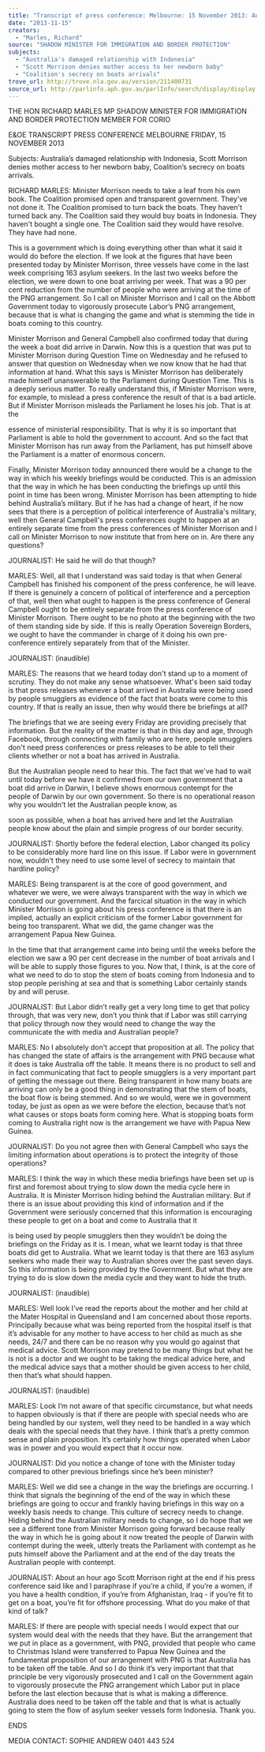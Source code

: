 ```yaml
---
title: "Transcript of press conference: Melbourne: 15 November 2013: Australia's damaged relationship with Indonesia; Scott Morrison denies mother access to her newborn baby; Coalition's secrecy on boats arrivals"
date: "2013-11-15"
creators:
  - "Marles, Richard"
source: "SHADOW MINISTER FOR IMMIGRATION AND BORDER PROTECTION"
subjects:
  - "Australia's damaged relationship with Indonesia"
  - "Scott Morrison denies mother access to her newborn baby"
  - "Coalition's secrecy on boats arrivals"
trove_url: http://trove.nla.gov.au/version/211400731
source_url: http://parlinfo.aph.gov.au/parlInfo/search/display/display.w3p;query=Id%3A%22media/pressrel/2848527%22
---
```


 

 THE HON RICHARD MARLES MP  SHADOW MINISTER FOR IMMIGRATION AND BORDER  PROTECTION  MEMBER FOR CORIO    

 E&OE TRANSCRIPT  PRESS CONFERENCE  MELBOURNE   FRIDAY, 15 NOVEMBER 2013   

 Subjects: Australia’s damaged relationship with Indonesia, Scott Morrison  denies mother access to her newborn baby, Coalition’s secrecy on boats  arrivals.    

 RICHARD MARLES: Minister Morrison needs to take a leaf from his own book. The  Coalition promised open and transparent government. They've not done it. The  Coalition promised to turn back the boats. They haven't turned back any. The Coalition  said they would buy boats in Indonesia. They haven't bought a single one. The  Coalition said they would have resolve. They have had none.     

 This is a government which is doing everything other than what it said it would do  before the election. If we look at the figures that have been presented today by  Minister Morrison, three vessels have come in the last week comprising 163 asylum  seekers. In the last two weeks before the election, we were down to one boat arriving  per week. That was a 90 per cent reduction from the number of people who were  arriving at the time of the PNG arrangement. So I call on Minister Morrison and I call on  the Abbott Government today to vigorously prosecute Labor’s PNG arrangement,  because that is what is changing the game and what is stemming the tide in boats  coming to this country.     

 Minister Morrison and General Campbell also confirmed today that during the week a  boat did arrive in Darwin. Now this is a question that was put to Minister Morrison  during Question Time on Wednesday and he refused to answer that question on  Wednesday when we now know that he had that information at hand. What this says is  Minister Morrison has deliberately made himself unanswerable to the Parliament during  Question Time. This is a deeply serious matter. To really understand this, if Minister  Morrison were, for example, to mislead a press conference the result of that is a bad  article. But if Minister Morrison misleads the Parliament he loses his job. That is at the 

 essence of ministerial responsibility. That is why it is so important that Parliament is  able to hold the government to account. And so the fact that Minister Morrison has run  away from the Parliament, has put himself above the Parliament is a matter of  enormous concern.     

 Finally, Minister Morrison today announced there would be a change to the way in  which his weekly briefings would be conducted. This is an admission that the way in  which he has been conducting the briefings up until this point in time has been wrong.  Minister Morrison has been attempting to hide behind Australia’s military. But if he has  had a change of heart, if he now sees that there is a perception of political interference  of Australia's military, well then General Campbell's press conferences ought to happen  at an entirely separate time from the press conferences of Minister Morrison and I call  on Minister Morrison to now institute that from here on in. Are there any questions?    

 JOURNALIST: He said he will do that though?    

 MARLES: Well, all that I understand was said today is that when General Campbell has  finished his component of the press conference, he will leave. If there is genuinely a  concern of political of interference and a perception of that, well then what ought to  happen is the press conference of General Campbell ought to be entirely separate from  the press conference of Minister Morrison. There ought to be no photo at the beginning  with the two of them standing side by side. If this is really Operation Sovereign Borders,  we ought to have the commander in charge of it doing his own pre-conference entirely  separately from that of the Minister.    

 JOURNALIST: (inaudible)    

 MARLES: The reasons that we heard today don't stand up to a moment of scrutiny.  They do not make any sense whatsoever. What's been said today is that press releases  whenever a boat arrived in Australia were being used by people smugglers as evidence  of the fact that boats were come to this country. If that is really an issue, then why  would there be briefings at all?     

 The briefings that we are seeing every Friday are providing precisely that information.  But the reality of the matter is that in this day and age, through Facebook, through  connecting with family who are here, people smugglers don't need press conferences or  press releases to be able to tell their clients whether or not a boat has arrived in  Australia.     

 But the Australian people need to hear this. The fact that we've had to wait until today  before we have it confirmed from our own government that a boat did arrive in Darwin,  I believe shows enormous contempt for the people of Darwin by our own government.  So there is no operational reason why you wouldn't let the Australian people know, as 

 soon as possible, when a boat has arrived here and let the Australian people know  about the plain and simple progress of our border security.    

 JOURNALIST:  Shortly before the federal election, Labor changed its policy to be  considerably more hard line on this issue. If  Labor were in government now, wouldn't  they need to use some level of secrecy to maintain that hardline policy?    

 MARLES: Being transparent is at the core of good government, and whatever we  were, we were always transparent with the way in which we conducted our  government. And the farcical situation in the way in which Minister Morrison is going  about his press conference is that there is an implied, actually an explicit criticism of the  former Labor government for being too transparent. What we did, the game changer  was the arrangement Papua New Guinea.     

 In the time that that arrangement came into being until the weeks before the election  we saw a 90 per cent decrease in the number of boat arrivals and I will be able to  supply those figures to you. Now that, I think, is at the core of what we need to do to  stop the stem of boats coming from Indonesia and to stop people perishing at sea and  that is something Labor certainly stands by and will peruse.     

 JOURNALIST: But Labor didn’t really get a very long time to get that policy through,  that was very new, don’t you think that if Labor was still carrying that policy through  now they would need to change the way the communicate the with media and  Australian people?     

 MARLES: No I absolutely don't accept that proposition at all. The policy that has  changed the state of affairs is the arrangement with PNG because what it does is take  Australia off the table. It means there is no product to sell and in fact communicating  that fact to people smugglers is a very important part of getting the message out there.  Being transparent in how many boats are arriving can only be a good thing in  demonstrating that the stem of boats, the boat flow is being stemmed. And so we  would, were we in government today, be just as open as we were before the election,  because that’s not what causes or stops boats form coming here. What is stopping  boats form coming to Australia right now is the arrangement we have with Papua New  Guinea.    

 JOURNALIST: Do you not agree then with General Campbell who says the limiting  information about operations is to protect the integrity of those operations?     

 MARLES: I think the way in which these media briefings have been set up is first and  foremost about trying to slow down the media cycle here in Australia. It is Minister  Morrison hiding behind the Australian military. But if there is an issue about providing  this kind of information and if the Government were seriously concerned that this  information is encouraging these people to get on a boat and come to Australia that it 

 is being used by people smugglers then they wouldn’t be doing the briefings on the  Friday as it is. I mean, what we learnt today is that three boats did get to Australia.  What we learnt today is that there are 163 asylum seekers who made their way to  Australian shores over the past seven days. So this information is being provided by the  Government. But what they are trying to do is slow down the media cycle and they  want to hide the truth.      

 JOURNALIST: (inaudible)     

 MARLES: Well look I’ve read the reports about the mother and her child at the Mater  Hospital in Queensland and I am concerned about those reports. Principally because  what was being reported from the hospital itself is that it’s advisable for any mother to  have access to her child as much as she needs, 24/7 and there can be no reason why  you would go against that medical advice. Scott Morrison may pretend to be many  things but what he is not is a doctor and we ought to be taking the medical advice  here, and the medical advice says that a mother should be given access to her child,  then that’s what should happen.    

 JOURNALIST: (inaudible)    

 MARLES: Look I’m not aware of that specific circumstance, but what needs to happen  obviously is that if there are people with special needs who are being handled by our  system, well they need to be handled in a way which deals with the special needs that  they have. I think that’s a pretty common sense and plain proposition. It’s certainly how  things operated when Labor was in power and you would expect that it occur now.     

 JOURNALIST: Did you notice a change of tone with the Minister today compared to  other previous briefings since he’s been minister?      

 MARLES: Well we did see a change in the way the briefings are occurring. I think that  signals the beginning of the end of the way in which these briefings are going to occur  and frankly having briefings in this way on a weekly basis needs to change. This culture  of secrecy needs to change. Hiding behind the Australian military needs to change, so I  do hope that we see a different tone from Minister Morrison going forward because  really the way in which he is going about it now treated the people of Darwin with  contempt during the week, utterly treats the Parliament with contempt as he puts  himself above the Parliament and at the end of the day treats the Australian people  with contempt.        

 

 JOURNALIST: About an hour ago Scott Morrison right at the end if his press  conference said like and I paraphrase if you’re a child, if you’re a women, if you have a  health condition, if you’re from Afghanistan, Iraq - if you’re fit to get on a boat, you’re  fit for offshore processing. What do you make of that kind of talk?     

 MARLES: If there are people with special needs I would expect that our system would  deal with the needs that they have. But the arrangement that we put in place as a  government, with PNG, provided that people who came to Christmas Island were  transferred to Papua New Guinea and the fundamental proposition of our arrangement  with PNG is that Australia has to be taken off the table. And so I do think it’s very  important that that principle be very vigorously prosecuted and I call on the  Government again to vigorously prosecute the PNG arrangement which Labor put in  place before the last election because that is what is making a difference. Australia does  need to be taken off the table and that is what is actually going to stem the flow of  asylum seeker vessels form Indonesia. Thank you.         

 ENDS   

 MEDIA CONTACT: SOPHIE ANDREW 0401 443 524   

